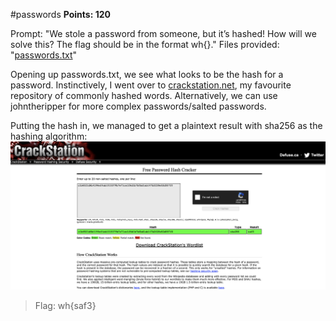 #passwords
**Points: 120**

Prompt: "We stole a password from someone, but it’s hashed! How will we solve this? The flag should be in the format wh{<flag>}."
Files provided: "[passwords.txt](passwords.txt)"

Opening up passwords.txt, we see what looks to be the hash for a password. 
Instinctively, I went over to [crackstation.net](https://crackstation.net/), my favourite repository of commonly hashed words. 
Alternatively, we can use johntheripper for more complex passwords/salted passwords.

Putting the hash in, we managed to get a plaintext result with sha256 as the hashing algorithm:
![Flag](flag.png)
> Flag: wh{saf3}
